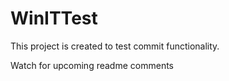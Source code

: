 # WinITTest

This project is created to test commit functionality.

Watch for upcoming readme comments
